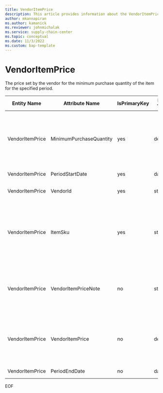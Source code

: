 ```yaml
---
title: VendorItemPrice
description: This article provides information about the VendorItemPrice entity.
author: mkannapiran
ms.author: kamanick
ms.reviewer: johnmichalak
ms.service: supply-chain-center
ms.topic: conceptual
ms.date: 11/3/2022
ms.custom: bap-template
---
```


# VendorItemPrice

The price set by the vendor for the minimum purchase quantity of the item for the specified period.

| **Entity Name** | **Attribute Name** | **IsPrimaryKey** | **Data Type** | **Data Length** | **Description** |
| --- | --- | --- | --- | --- | --- |
| VendorItemPrice | MinimumPurchaseQuantity | yes | decimal | 9 | The minimum number of units that must be purchased for the price to be effective. |
| VendorItemPrice | PeriodStartDate | yes | date | 14 | The period start date. |
| VendorItemPrice | VendorId | yes | string | 36 | The unique identifier of a Vendor. |
| VendorItemPrice | ItemSku | yes | string | 20 | The Stock Keeping Unit identifier, which is typically used for inventory-related activities. |
| VendorItemPrice | VendorItemPriceNote | no | string | 1024 | A note, comment or additional information regarding the vendor item price. |
| VendorItemPrice | VendorItemPrice | no | decimal | 9 | The price set by the vendor for the minimum purchase quantity of the item. |
| VendorItemPrice | PeriodEndDate | no | date | 14 | The period end date. |

EOF